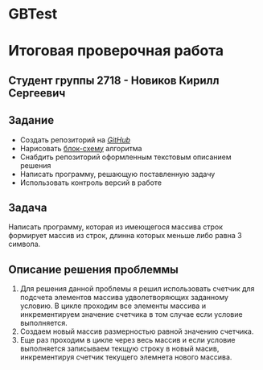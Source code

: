 # GBTest
# Итоговая проверочная работа
## Студент группы 2718 - Новиков Кирилл Сергеевич
## Задание

- Создать репозиторий на [_GitHub_](https://github.com/kerbasi/GBTest)
- Нарисовать [блок-схему](./GBTest.drawio.pdf) алгоритма
- Снабдить репозиторий оформленным текстовым описанием решения
- Написать программу, решающую поставленную задачу
- Использовать контроль версий в работе

## Задача
 
Написать программу, которая из имеющегося массива строк формирует массив из строк, длинна которых меньше либо равна 3 символа.

## Описание решения проблеммы

1. Для решения данной проблемы я решил использовать счетчик для подсчета элементов массива удволетворяющих заданному условию. В цикле проходим все элементы массива и инкрементируем значение счетчика в том случае если условие выполняется. 
2. Создаем новый массив размерностью равной значению счетчика.
3. Еще раз проходим в цикле через весь массив и если условие выполняется записываем текщую строку в новый масив, инкрементируя счетчик текущего элемнета нового массива.